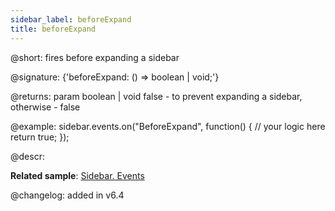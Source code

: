 ```yaml
---
sidebar_label: beforeExpand
title: beforeExpand
---          
```


@short: fires before expanding a sidebar

@signature: {'beforeExpand: () => boolean | void;'}

@returns:
param       boolean | void     false - to prevent expanding a sidebar, otherwise - false

@example:
sidebar.events.on("BeforeExpand", function() {
    // your logic here
    return true;
});

@descr:

**Related sample**: [Sidebar. Events](https://snippet.dhtmlx.com/qfddiu3i)

@changelog: added in v6.4

[comment]: # (@related: sidebar/events.md)
